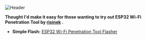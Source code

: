 ![Header](Images/.png)
<br>



  <b>Thought I'd make it easy for those wanting to try out ESP32 Wi-Fi Penetration Tool by <a href="https://github.com/risinek/esp32-wifi-penetration-tool">risinek</a> .</b> 
- **Simple Flash:** <a href=https://atomnft.github.io/ESP32-Wi-Fi-Penetration-Tool/flash0.html>ESP32 Wi-Fi Penetration Tool Flasher</a>

